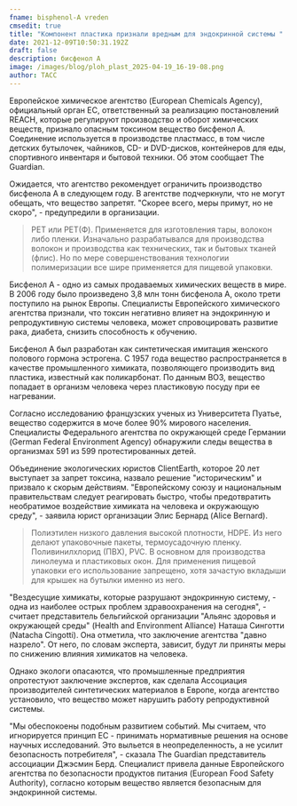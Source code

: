 ```yaml
---
fname: bisphenol-A vreden
cmsedit: true
title: "Компонент пластика признали вредным для эндокринной системы "
date: 2021-12-09T10:50:31.192Z
draft: false
description: бисфенол А
image: /images/blog/ploh_plast_2025-04-19_16-19-08.png
author: ТАСС
---
```

<!--StartFragment-->

Европейское химическое агентство (European Chemicals Agency), официальный орган ЕС, ответственный за реализацию постановлений REACH, которые регулируют производство и оборот химических веществ, признало опасным токсином вещество бисфенол А. Соединение используется в производстве пластмасс, в том числе детских бутылочек, чайников, CD- и DVD-дисков, контейнеров для еды, спортивного инвентаря и бытовой техники. Об этом сообщает The Guardian.

Ожидается, что агентство рекомендует ограничить производство бисфенола А в следующем году. В агентстве подчеркнули, что не могут обещать, что вещество запретят. "Скорее всего, меры примут, но не скоро", - предупредили в организации. 

> PET или PET(Ф). Применяется для изготовления тары, волокон либо пленки. Изначально разрабатывался для производства волокон и производства как технических, так и бытовых тканей (флис). Но по мере совершенствования технологии полимеризации все шире применяется для пищевой упаковки.

Бисфенол А - одно из самых продаваемых химических веществ в мире. В 2006 году было произведено 3,8 млн тонн бисфенола А, около трети поступило на рынок Европы. Специалисты Европейского химического агентства признали, что токсин негативно влияет на эндокринную и репродуктивную системы человека, может спровоцировать развитие рака, диабета, снизить способность к обучению.

Бисфенол А был разработан как синтетическая имитация женского полового гормона эстрогена. С 1957 года вещество распространяется в качестве промышленного химиката, позволяющего производить вид пластика, известный как поликарбонат. По данным ВОЗ, вещество попадает в организм человека через пластиковую посуду при ее нагревании.

Согласно исследованию французских ученых из Университета Пуатье, вещество содержится в моче более 90% мирового населения. Специалисты Федерального агентства по окружающей среде Германии (German Federal Environment Agency) обнаружили следы вещества в организмах 591 из 599 протестированных детей.

Объединение экологических юристов ClientEarth, которое 20 лет выступает за запрет токсина, назвало решение "историческим" и призвало к скорым действиям. "Европейскому союзу и национальным правительствам следует реагировать быстро, чтобы предотвратить необратимое воздействие химиката на человека и окружающую среду", - заявила юрист организации Элис Бернард (Alice Bernard).

> Полиэтилен низкого давления высокой плотности, HDPE. Из него делают упаковочные пакеты, термоусадочную пленку. Поливинилхлорид (ПВХ), PVC. В основном для производства линолеума и пластиковых окон. Для применения пищевой упаковки его использование запрещено, хотя зачастую вкладыши для крышек на бутылки именно из него.  

"Вездесущие химикаты, которые разрушают эндокринную систему, - одна из наиболее острых проблем здравоохранения на сегодня", - считает представитель бельгийской организации "Альянс здоровья и окружающей среды" (Health and Environment Alliance) Наташа Синготти (Natacha Cingotti). Она отметила, что заключение агентства "давно назрело". От него, по словам эксперта, зависит, будут ли приняты меры по снижению влияния химикатов на человека.

Однако экологи опасаются, что промышленные предприятия опротестуют заключение экспертов, как сделала Ассоциация производителей синтетических материалов в Европе, когда агентство установило, что вещество может нарушить работу репродуктивной системы.

"Мы обеспокоены подобным развитием событий. Мы считаем, что игнорируется принцип ЕС - принимать нормативные решения на основе научных исследований. Это выльется в неопределенность, а не усилит безопасность потребителя", - сказала The Guardian представитель ассоциации Джэсмин Берд. Специалист привела данные Европейского агентства по безопасности продуктов питания (European Food Safety Authority), согласно которым вещество является безопасным для эндокринной системы.

<!--EndFragment-->
